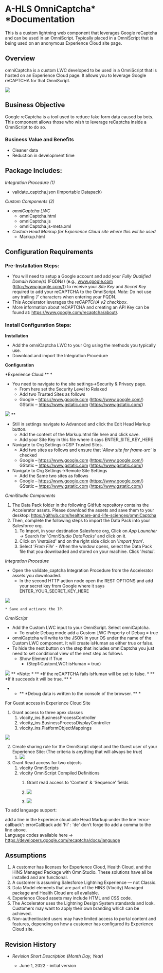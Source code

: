 <h1>A-HLS OmniCaptcha* *Documentation</h1>

This is a custom lightning web component that leverages Google reCaptcha and can be used in an OmniScript. Typically placed in a OmniScript that is being used on an anonymous Experience Cloud site page.  

<h2>Overview</h2>

omniCaptcha is a custom LWC developed to be used in a OmniScript that is hosted on an Experience Cloud page. It allows you to leverage Google reCAPTCHA for that OmniScript. 

![](images/recaptcha.png)

<h2>Business Objective</h2>

Google reCaptcha is a tool used to reduce fake form data caused by bots. This component allows those who wish to leverage reCaptcha inside a OmniScript to do so. 

<h3>Business Value and Benefits</h3>

* Cleaner data
* Reduction in development time


<h2>Package Includes:</h2>

*Integration Procedure (1)*

* validate_captcha.json (Importable Datapack)

*Custom Components (2)*

* *omniCaptcha LWC*
    * omniCaptcha.html
    * omniCaptcha.js
    * omniCaptcha.js-meta.xml
* *Custom Head Markup for Experience Cloud site where this will be used*
    * Markup.html


<h2>Configuration Requirements</h2>

<h3>Pre-Installation Steps:</h3>

* You will need to setup a Google account and add your *Fully Qualified Domain Name(s)* (FQDNs) (e.g., www.google.com (http://www.google.com/)) to receive your *Site Key* and *Secret Key* required to add your reCAPTCHA to the OmniScript. *Note*: Do not use any trailing ‘/’ characters when entering your FQDN.
* This Accelerator leverages the *reCAPTCHA v2 checkbox*. 
* More information about reCAPTCHA and creating an API Key can be found at: https://www.google.com/recaptcha/about/.

<h3>Install Configuration Steps:</h3>

**Installation**

* Add the omniCaptcha LWC to your Org using the methods you typically use.  
* Download and import the Integration Procedure

**Configuration**

*Experience Cloud ** *

* You need to navigate to the site settings→Security & Privacy page. 
    * From here set the Security Level to Relaxed
    * Add two Trusted Sites as follows
    * Google – https://www.google.com (https://www.google.com/)
        GStatic – https://www.gstatic.com (https://www.gstatic.com/)

![](images/trusted_sites.png)
 ** 

* Still in settings navigate to Advanced and click the Edit Head Markup button. 
    * Add the content of the Markup.html file here and click save.  
    * Add your Site Key in this file where it says ENTER_SITE_KEY_HERE
* Navigate to Org Settings→CSP Trusted Sites.
    * Add two sites as follows and ensure that *'Allow site for frame-src'* is checked
    * Google – https://www.google.com (https://www.google.com/)
        GStatic – https://www.gstatic.com (https://www.gstatic.com/)
* Navigate to Org Settings→Remote Site Settings
    * Add the Same two sites as follows
    * Google – https://www.google.com (https://www.google.com/)
        GStatic – https://www.gstatic.com (https://www.gstatic.com/)

*OmniStudio Components*

1. The Data Pack folder in the following GitHub repository contains the Accelerator assets. Please download the assets and save them to your desktop: https://github.com/healthcare-and-life-sciences/omniCaptcha
2. Then, complete the following steps to import the Data Pack into your Salesforce org.
    1. To Import, in your destination Salesforce org, Click on *App Launcher* → Search for '*OmniStudio DataPacks*' and click on it.
    2. Click on '*Installed*' and on the right side click on '*Import from*'.
    3. Select '*From File*' - When the window opens, select the Data Pack file that you downloaded and stored on your machine. Click '*Install*'.

*Integration Procedure*

* Open the validate_captcha Integration Procedure from the Accelerator assets you downloaded.
    * In the second HTTP action node open the REST OPTIONS and add your secret key from Google where it says ENTER_YOUR_SECRET_KEY_HERE

![](images/IP.png)
 

    * Save and activate the IP.

*OmniScript*

* Add the Custom LWC input to your OmniScript.  Select omniCaptcha.
    * To enable Debug mode add a  Custom LWC Property of Debug = true
* omniCaptcha will write to the JSON in your OS under the name of the Custom LWC component.  It will create isHuman as either true or false.  
* To hide the next button on the step that includes omniCaptcha you just need to set conditional view of the next step as follows
    * Show Element if True
        * (Step1:CustomLWC1:isHuman = true)

![](images/conditional_view.png)
 ** 
*Note: * ** *If the reCAPTCHA fails isHuman will be set to false. * ** *If it succeeds it will be true. ** *
* * ** *Debug data is written to the console of the browser. ** *

For Guest access in Experience Cloud Site

1. Grant access to three apex classes
    1. vlocity_ins.BusinessProcessController
    2. vlocity_ins.BusinessProcessDisplayController
    3. vlocity_ins.PlatformObjectMappings
        
![](images/apex.png)        
        
2. Create sharing rule for the OmniScript object and the Guest user of your Experience Site: (The criteria is anything that will always be true)
    1. ![](images/sharing_rule.png)
3. Grant Read access for two objects
    1. vlocity OmniScripts
    2. vlocity OmniScript Compiled Definitions
        1. Grant read access to 'Content' & 'Sequence' fields
            
        2. ![](images/objects.png)
        3. ![](images/Compiled.png)


To add language support:

add a line in the Experiece cloud aite Head Markup under the line 'error-callback': errorCallback
add
'hl' : 'de'
don't forge tto add a comma to the line above.  
Language codes available here -> https://developers.google.com/recaptcha/docs/language
 

<h2>Assumptions</h2>

1. A customer has licenses for Experience Cloud, Health Cloud, and the HINS Managed Package with OmniStudio.  These solutions have all be installed and are functional.
2. A customer is assuming Salesforce Lightning Experience — not Classic.
3. Data Model elements that are part of the HINS (Vlocity) Managed package and Health Cloud are all available.
4. Experience Cloud assets may include HTML and CSS code.
5. The Accelerator uses the Lightning Design System standards and look. Customers may want to apply their own branding which can be achieved. 
6. Non-authenticated users may have limited access to portal content and features, depending on how a customer has configured its Experience Cloud site.


<h2>Revision History</h2>

* *Revision Short Description (Month Day, Year)*

    * June 1, 2022 - initial version

